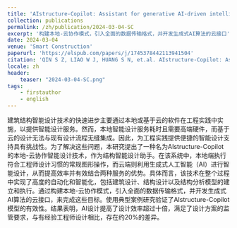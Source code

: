 ```yaml
---
title: 'AIstructure-Copilot: Assistant for generative AI-driven intelligent design of building structures'
collection: publications
permalink: /zh/publication/2024-03-04-SC
excerpt: '构建本地-云协作模式，引入全面的数据传输格式，并开发生成式AI算法的云接口'
date: 2024-03-04
venue: 'Smart Construction'
paperurl: 'https://elspub.com/papers/j/1745378442113941504'
citation: 'QIN S Z, LIAO W J, HUANG S N, et.al. AIstructure-Copilot: Assistant for generative AI-driven intelligent design of building structures[J/OL]. Smart Construction, 2024, 1(1): 0001. DOI:10.55092/sc20240001.'
locale: zh
header:
    teaser: "2024-03-04-SC.png"
tags: 
    - firstauthor
    - english
---
```


建筑结构智能设计技术的快速进步主要通过本地或基于云的软件在工程实践中实施，以提供智能设计服务。然而，本地智能设计服务耗时且需要高端硬件，而基于云的设计无法与现有设计流程无缝集成。因此，为工程实践提供便捷的智能设计支持具有挑战性。为了解决这些问题，本研究提出了一种名为AIstructure-Copilot的本地-云协作智能设计技术，作为结构智能设计助手。在该系统中，本地端执行符合工程师设计习惯的常规图形操作，而云端则利用生成式人工智能（AI）进行智能设计，从而提高效率并有效结合两种服务的优势。具体而言，该技术在整个过程中实现了高度的自动化和智能化，包括建筑设计、结构设计以及结构分析模型的建立和执行。通过构建本地-云协作模式，引入全面的数据传输格式，并开发生成式AI算法的云接口，来完成这些目标。使用典型案例研究验证了AIstructure-Copilot模型的有效性。结果表明，AI设计提高了设计效率超过十倍，满足了设计方案的监管要求，与有经验工程师设计相比，存在约20%的差异。